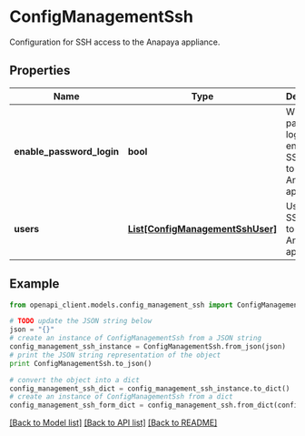 # ConfigManagementSsh

Configuration for SSH access to the Anapaya appliance.

## Properties

Name | Type | Description | Notes
------------ | ------------- | ------------- | -------------
**enable_password_login** | **bool** | Whether password login is enabled for SSH access to the Anapaya appliance. | [optional] [default to False]
**users** | [**List[ConfigManagementSshUser]**](ConfigManagementSshUser.md) | Users with SSH access to the Anapaya appliance. | [optional] 

## Example

```python
from openapi_client.models.config_management_ssh import ConfigManagementSsh

# TODO update the JSON string below
json = "{}"
# create an instance of ConfigManagementSsh from a JSON string
config_management_ssh_instance = ConfigManagementSsh.from_json(json)
# print the JSON string representation of the object
print ConfigManagementSsh.to_json()

# convert the object into a dict
config_management_ssh_dict = config_management_ssh_instance.to_dict()
# create an instance of ConfigManagementSsh from a dict
config_management_ssh_form_dict = config_management_ssh.from_dict(config_management_ssh_dict)
```
[[Back to Model list]](../README.md#documentation-for-models) [[Back to API list]](../README.md#documentation-for-api-endpoints) [[Back to README]](../README.md)


